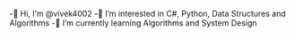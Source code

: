 -👋 Hi, I’m @vivek4002
-👀 I’m interested in C#, Python, Data Structures and Algorithms
-🌱 I’m currently learning Algorithms and System Design


<!---
vivek4002/vivek4002 is a ✨ special ✨ repository because its `README.md` (this file) appears on your GitHub profile.
You can click the Preview link to take a look at your changes.
--->
